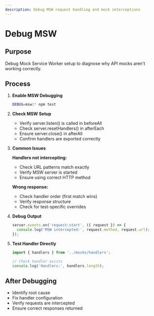 ```yaml
---
description: Debug MSW request handling and mock interceptions
---
```


# Debug MSW

## Purpose
Debug Mock Service Worker setup to diagnose why API mocks aren't working correctly.

## Process

1. **Enable MSW Debugging**
   ```bash
   DEBUG=msw:* npm test
   ```

2. **Check MSW Setup**
   - Verify server.listen() is called in beforeAll
   - Check server.resetHandlers() in afterEach
   - Ensure server.close() in afterAll
   - Confirm handlers are exported correctly

3. **Common Issues**

   **Handlers not intercepting:**
   - Check URL patterns match exactly
   - Verify MSW server is started
   - Ensure using correct HTTP method

   **Wrong response:**
   - Check handler order (first match wins)
   - Verify response structure
   - Check for test-specific overrides

4. **Debug Output**
   ```javascript
   server.events.on('request:start', ({ request }) => {
     console.log('MSW intercepted:', request.method, request.url);
   });
   ```

5. **Test Handler Directly**
   ```javascript
   import { handlers } from '../mocks/handlers';

   // Check handler exists
   console.log('Handlers:', handlers.length);
   ```

## After Debugging

- Identify root cause
- Fix handler configuration
- Verify requests are intercepted
- Ensure correct responses returned
